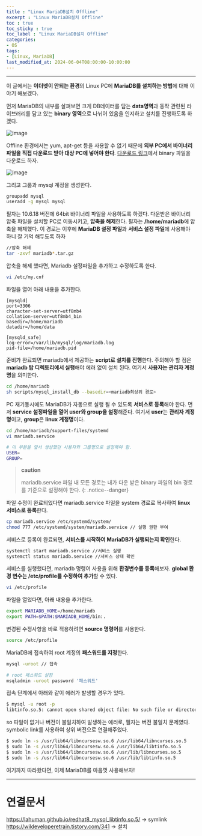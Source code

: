 ```yaml
---
title : "Linux MariaDB설치 Offline"
excerpt : "Linux MariaDB설치 Offline"
toc : true
toc_sticky : true
toc_label : "Linux MariaDB설치 Offline"
categories:
- OS
tags:
- [Linux, MariaDB]
last_modified_at: 2024-06-04T08:00:00-10:00:00
---
```

  
---
  
 이 글에서는 **이더넷이 안되는 환경**의 Linux PC에 **MariaDB를 설치하는 방법**에 대해 이야기 해보겠다.

 먼저 MariaDB의 내부를 살펴보면 크게 DB데이터를 담는 **data영역**과 동작 관련된 라이브러리를 담고 있는 **binary 영역**으로 나뉘어 있음을 인지하고 설치를 진행하도록 하겠다.
   
![image](../../assets/images/MariaDBStructure.png)

 Offline 환경에서는 yum, apt-get 등을 사용할 수 없기 때문에 **외부 PC에서 바이너리 파일을 직접 다운로드 받아 대상 PC에 넣어야 한다**. [다운로드 링크]([https://downloads.mariadb.org/mariadb/](https://downloads.mariadb.org/mariadb/))에서 binary 파일을 다운로드 하자.
  
![image](../../assets/images/MariaDBBinaryDownload.png)

 그리고 그룹과 mysql 계정을 생성한다.
  
```bash
groupadd mysql
useradd -g mysql mysql 
```

 필자는 10.6.18 버전에 64bit 바이너리 파일을 사용하도록 하겠다. 다운받은 바이너리 압축 파일을 설치할 PC로 이동시키고, **압축을 해제**한다. 필자는 **/home/mariadb**에 압축을 해제했다. 이 경로는 이후에 **MariaDB 설정 파일**과 **서비스 설정 파일**에 사용해야 하니 잘 기억 해두도록 하자
  
```bash
//압축 해제
tar -zxvf mariadb*.tar.gz
```

 압축을 해제 했다면, Mariadb 설정파일을 추가하고 수정하도록 한다. 
  
```bash
vi /etc/my.cnf
```

 파일을 열어 아래 내용을 추가한다.
 
```
[mysqld] 
port=3306
character-set-server=utf8mb4
collation-server=utf8mb4_bin 
basedir=/home/mariadb
datadir=/home/data

[mysqld_safe] 
log-error=/var/lib/mysql/log/mariadb.log
pid-file=/home/mariadb.pid
```

 준비가 완료되면 mariadb에서 제공하는 **script로 설치를 진행**한다. 주의해야 할 점은 **mariadb 탑 디렉토리에서 실행**해야 에러 없이 설치 된다. 여기서 **사용자는 관리자 계정명**을 의미한다.
  
```bash
cd /home/mariadb
sh scripts/mysql_install_db --basedir=<mariadb최상위 경로>
```

 PC 재기동시에도 MariaDB가 자동으로 실행 될 수 있도록 **서비스로 등록**해야 한다. 먼저 **service 설정파일을 열어 user와 group을 설정**해준다. 여기서 **user**는 **관리자 계정명**이고, **group**은 **linux 계정명**이다.
  
```bash
cd /home/mariadb/support-files/systemd 
vi mariadb.service 
  
# 이 부분을 앞서 생성했던 사용자와 그룹명으로 설정해야 함. 
USER= 
GROUP= 
```

> **caution**
>
> mariadb.service 파일 내 모든 경로는 내가 다운 받은 binary 파일의 bin 경로를 기준으로 설정해야 한다. 
{: .notice--danger}  

 파일 수정이 완료되었다면 mariadb.service 파일을 system 경로로 복사하여 **linux 서비스로 등록**한다.
  
```bash
cp mariadb.service /etc/systemd/system/
chmod 777 /etc/systemd/system/mariadb.service // 실행 권한 부여
```

 서비스로 등록이 완료되면, **서비스를 시작하여 MariaDB가 실행되는지 확인**한다.
  
```bash
systemctl start mariadb.service​ //서비스 실행
systemctl status mariadb.service //서비스 상태 확인
```

 서비스를 실행했다면, mariadb 명령어 사용을 위해 **환경변수를 등록**해보자. **global 환경 변수는 /etc/profile를 수정하여 추가**할 수 있다.
  
```bash
vi /etc/profile
```

 파일을 열었다면, 아래 내용을 추가한다.
  
```bash
export MARIADB_HOME=/home/mariadb
export PATH=$PATH:$MARIADB_HOME/bin:.
```

 변경된 수정사항을 바로 적용하려면 **source 명령어**를 사용한다.
  
```bash
source /etc/profile
```

 MariaDB에 접속하여 root 계정의 **패스워드를 지정**한다.
  
```bash
mysql -uroot // 접속
  
# root 패스워드 설정 
msqladmin -uroot password '패스워드'
```

 접속 단계에서 아래와 같이 에러가 발생할 경우가 있다.
  
```bash
$ mysql -u root -p
libtinfo.so.5: cannot open shared object file: No such file or directory
```

 so 파일이 없거나 버전이 불일치하여 발생하는 에러로, 필자는 버전 불일치 문제였다. symbolic link를 사용하여 상위 버전으로 연결해주었다.
  
```bash
$ sudo ln -s /usr/lib64/libncursesw.so.6 /usr/lib64/libncurses.so.5
$ sudo ln -s /usr/lib64/libncursesw.so.6 /usr/lib64/libtinfo.so.5
$ sudo ln -s /usr/lib64/libncursesw.so.6 /usr/lib/libncurses.so.5
$ sudo ln -s /usr/lib64/libncursesw.so.6 /usr/lib/libtinfo.so.5
```

여기까지 따라왔다면, 이제 MariaDB를 마음껏 사용해보자!

---
  
# 연결문서

https://lahuman.github.io/redhat8_mysql_libtinfo.so.5/ -> symlink
https://wildeveloperetrain.tistory.com/341 -> 설치